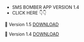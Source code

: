 * SMS BOMBER APP VERSION 1.4
* CLICK HERE 👇👇

🔰 Version 1.5 <a href="https://github.com/MR-DIPTO-404/SMS-BOMBER/blob/main/SmsBomber_release.apk?raw=true">DOWNLOAD</a>

🔰 Version 1.4 <a href="https://github.com/MR-DIPTO-404/SMS-BOMBER/blob/main/com.sms.bomber.apk?raw=true">DOWNLOAD</a>
